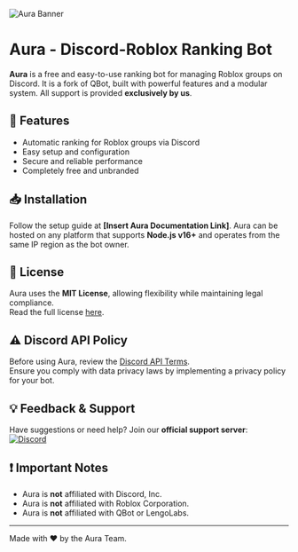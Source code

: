 ![Aura Banner](https://media.discordapp.net/attachments/1071227120908517388/1354571729866981526/image.png?ex=67e5c6bb&is=67e4753b&hm=9b73b52d5e2b33b2e4d28327b28f0c7ae4ee54a07021dc1f3ffde05dcccb1332&=&format=webp&quality=lossless&width=1136&height=513)

# Aura - Discord-Roblox Ranking Bot  

**Aura** is a free and easy-to-use ranking bot for managing Roblox groups on Discord. It is a fork of QBot, built with powerful features and a modular system. All support is provided **exclusively by us**.

## 🚀 Features  
- Automatic ranking for Roblox groups via Discord  
- Easy setup and configuration  
- Secure and reliable performance  
- Completely free and unbranded  

## 📥 Installation  
Follow the setup guide at **[Insert Aura Documentation Link]**. Aura can be hosted on any platform that supports **Node.js v16+** and operates from the same IP region as the bot owner.

## 📜 License  
Aura uses the **MIT License**, allowing flexibility while maintaining legal compliance.  
Read the full license [here](https://github.com/LengoLabs/qbot/blob/master/LICENSE).  

## ⚠️ Discord API Policy  
Before using Aura, review the [Discord API Terms](https://discord.com/developers/docs/legal).  
Ensure you comply with data privacy laws by implementing a privacy policy for your bot.

## 💡 Feedback & Support  
Have suggestions or need help? Join our **official support server**:  
[![Discord](https://img.shields.io/badge/Discord-Support%20Server-blue?style=flat&logo=discord)](https://discord.gg/muK5upKSVW)

## ❗ Important Notes  
- Aura is **not** affiliated with Discord, Inc.  
- Aura is **not** affiliated with Roblox Corporation.
- Aura is **not** affiliated with QBot or LengoLabs.

---
Made with ❤️ by the Aura Team.
